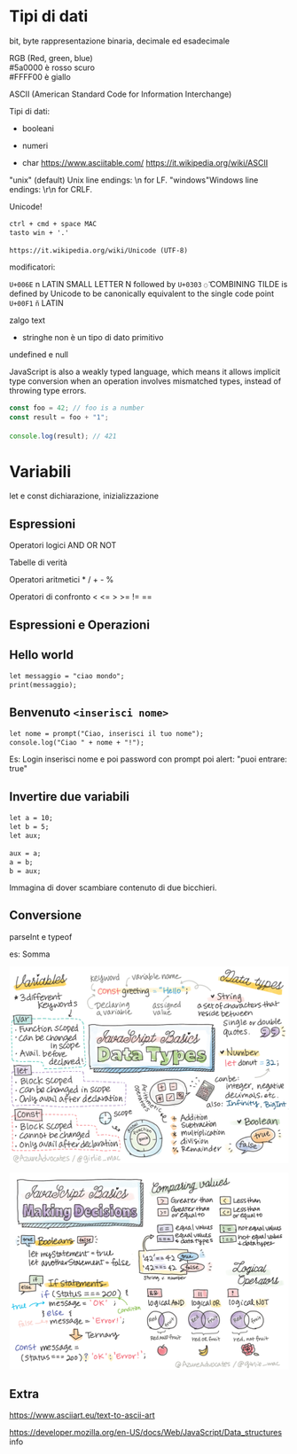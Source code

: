 # Tipi di dati

bit, byte rappresentazione binaria, decimale ed esadecimale

RGB (Red, green, blue)  
#5a0000 è rosso scuro   
#FFFF00 è giallo  

ASCII (American Standard Code for Information Interchange)

Tipi di dati:

- booleani 
- numeri

- char 
    https://www.asciitable.com/
    https://it.wikipedia.org/wiki/ASCII

"unix" (default) Unix line endings: \n for LF.
"windows"Windows line endings: \r\n for CRLF.


Unicode!

    ctrl + cmd + space MAC
    tasto win + '.'

    https://it.wikipedia.org/wiki/Unicode (UTF-8)

modificatori:

`U+006E` n LATIN SMALL LETTER N followed by `U+0303` `◌̃` COMBINING TILDE is defined by Unicode to be canonically equivalent to the single code point `U+00F1` `ñ` LATIN

zalgo text

- stringhe
  non è un tipo di dato primitivo

undefined e null

JavaScript is also a weakly typed language, which means it allows implicit type conversion when an operation involves mismatched types, instead of throwing type errors.

```js
const foo = 42; // foo is a number
const result = foo + "1"; 

console.log(result); // 421
```

# Variabili

let e const
dichiarazione, inizializzazione

## Espressioni
Operatori logici AND OR NOT

Tabelle di verità

Operatori aritmetici * / + - %

Operatori di confronto < <= > >= != ==

## Espressioni e Operazioni

## Hello world

```
let messaggio = "ciao mondo";
print(messaggio);
```
## Benvenuto `<inserisci nome>`

```
let nome = prompt("Ciao, inserisci il tuo nome");
console.log("Ciao " + nome + "!");
```
Es: Login inserisci nome e poi password con prompt
poi alert: "puoi entrare: true"

## Invertire due variabili

```
let a = 10;
let b = 5;
let aux;

aux = a;
a = b;
b = aux;
```

Immagina di dover scambiare contenuto di due bicchieri.

## Conversione

parseInt e typeof

es: Somma


![js tipi dati](/img/webdev101-js-datatypes.png)

![js logica](/img/webdev101-js-decisions.png)


## Extra

https://www.asciiart.eu/text-to-ascii-art

https://developer.mozilla.org/en-US/docs/Web/JavaScript/Data_structures info